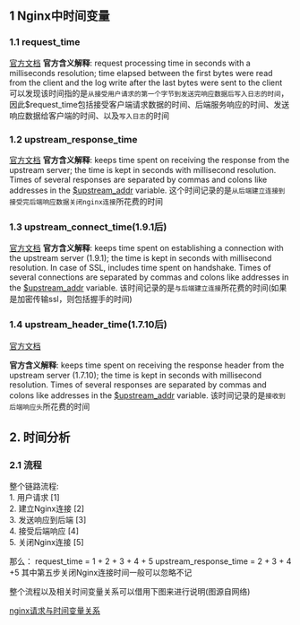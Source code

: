 ## 1 Nginx中时间变量
### 1.1 request_time
[官方文档](https://nginx.org/en/docs/http/ngx_http_log_module.html)
**官方含义解释**: request processing time in seconds with a milliseconds resolution; time elapsed between the first bytes were read from the client and the log write after the last bytes were sent to the client
可以发现该时间指的是`从接受用户请求的第一个字节到发送完响应数据后写入日志的时间`，因此$request_time包括接受客户端请求数据的时间、后端服务响应的时间、发送响应数据给客户端的时间、以及`写入日志`的时间
### 1.2 upstream_response_time
[官方文档](http://nginx.org/en/docs/http/ngx_http_upstream_module.html)
**官方含义解释**: keeps time spent on receiving the response from the upstream server; the time is kept in seconds with millisecond resolution. Times of several responses are separated by commas and colons like addresses in the [$upstream_addr](http://nginx.org/en/docs/http/ngx_http_upstream_module.html#var_upstream_addr) variable.
这个时间记录的是`从后端建立连接到接受完后端响应数据关闭nginx连接`所花费的时间
### 1.3 upstream_connect_time(1.9.1后)
[官方文档](http://nginx.org/en/docs/http/ngx_http_upstream_module.html#var_upstream_addr)
**官方含义解释**: keeps time spent on establishing a connection with the upstream server (1.9.1); the time is kept in seconds with millisecond resolution. In case of SSL, includes time spent on handshake. Times of several connections are separated by commas and colons like addresses in the [$upstream_addr](http://nginx.org/en/docs/http/ngx_http_upstream_module.html#var_upstream_addr) variable.
该时间记录的是`与后端建立连接`所花费的时间(如果是加密传输ssl，则包括握手的时间)
### 1.4 upstream_header_time(1.7.10后)
[官方文档](http://nginx.org/en/docs/http/ngx_http_upstream_module.html#var_upstream_addr)

**官方含义解释**: keeps time spent on receiving the response header from the upstream server (1.7.10); the time is kept in seconds with millisecond resolution. Times of several responses are separated by commas and colons like addresses in the [$upstream_addr](http://nginx.org/en/docs/http/ngx_http_upstream_module.html#var_upstream_addr) variable.
该时间记录的是`接收到后端响应头`所花费的时间

## 2.  时间分析
### 2.1 流程
整个链路流程:    
	1. 用户请求 [1]  
	2. 建立Nginx连接 [2]   
	3. 发送响应到后端  [3]  
	4. 接受后端响应 [4]  
	5. 关闭Nginx连接 [5]  

那么：
		request_time = 1 + 2 + 3 + 4 + 5 
		upstream_response_time = 2 + 3 + 4 +5
其中第五步关闭Nginx连接时间一般可以忽略不记

整个流程以及相关时间变量关系可以借用下图来进行说明(图源自网络)

[nginx请求与时间变量关系](https://github.com/cnyup/obsidian-docs/blob/main/Nginx/img/nginx%E8%AF%B7%E6%B1%82%E4%B8%8E%E6%97%B6%E9%97%B4%E5%8F%98%E9%87%8F%E5%85%B3%E7%B3%BB.png)
